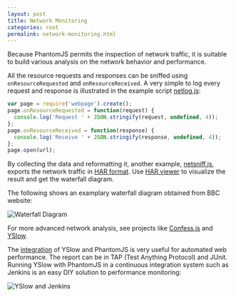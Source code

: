 ```yaml
---
layout: post
title: Network Monitoring
categories: root
permalink: network-monitoring.html
---
```


Because PhantomJS permits the inspection of network traffic, it is suitable to build various analysis on the network behavior and performance.

All the resource requests and responses can be sniffed using `onResourceRequested` and `onResourceReceived`. A very simple to log every request and response is illustrated in the example script [netlog.js](https://github.com/ariya/phantomjs/blob/master/examples/netlog.js):

```javascript
var page = require('webpage').create();
page.onResourceRequested = function(request) {
  console.log('Request ' + JSON.stringify(request, undefined, 4));
};
page.onResourceReceived = function(response) {
  console.log('Receive ' + JSON.stringify(response, undefined, 4));
};
page.open(url);
```

By collecting the data and reformatting it, another example, [netsniff.js](https://github.com/ariya/phantomjs/blob/master/examples/netsniff.js), exports the network traffic in [HAR format](http://www.softwareishard.com/blog/har-12-spec). Use [HAR viewer](http://www.softwareishard.com/blog/har-viewer) to visualize the result and get the waterfall diagram.

The following shows an examplary waterfall diagram obtained from BBC website:

![Waterfall Diagram](https://lh6.googleusercontent.com/-xoooH5EB6EE/TgnyJ3r9sRI/AAAAAAAAB98/wYJ_VoWED34/s640/bbc-har.png)

For more advanced network analysis, see projects like [Confess.js](https://github.com/jamesgpearce/confess) and [YSlow](http://yslow.org).

The [integration](http://yslow.org/phantomjs/) of YSlow and PhantomJS is very useful for automated web performance. The report can be in TAP (Test Anything Protocol) and JUnit. Running YSlow with PhantomJS in a continuous integration system such as Jenkins is an easy DIY solution to performance monitoring:

![YSlow and Jenkins](https://a248.e.akamai.net/camo.github.com/81a6855c69c5baeb8020e2873069d733543fda66/687474703a2f2f692e696d6775722e636f6d2f30766a7a512e706e67)
